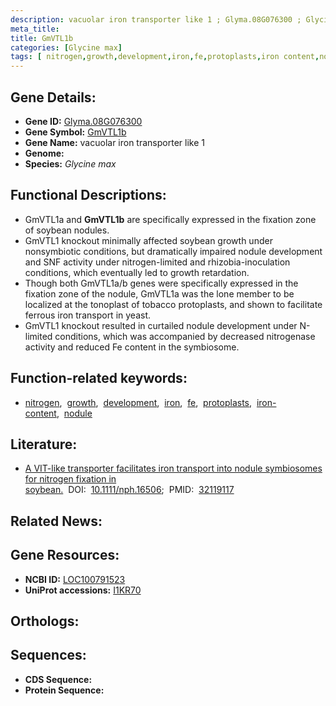 ```yaml
---
description: vacuolar iron transporter like 1 ; Glyma.08G076300 ; Glycine max
meta_title:
title: GmVTL1b
categories: [Glycine max]
tags: [ nitrogen,growth,development,iron,fe,protoplasts,iron content,nodule ]
---
```


## Gene Details:
- **Gene ID:** [Glyma.08G076300]()
- **Gene Symbol:** <u>GmVTL1b</u>
- **Gene Name:** vacuolar iron transporter like 1
- **Genome:** []()
- **Species:** *Glycine max*

## Functional Descriptions:
   - GmVTL1a and **GmVTL1b** are specifically expressed in the fixation zone of soybean nodules.
   - GmVTL1 knockout minimally affected soybean growth under nonsymbiotic conditions, but dramatically impaired nodule development and SNF activity under nitrogen-limited and rhizobia-inoculation conditions, which eventually led to growth retardation.
   - Though both GmVTL1a/b genes were specifically expressed in the fixation zone of the nodule, GmVTL1a was the lone member to be localized at the tonoplast of tobacco protoplasts, and shown to facilitate ferrous iron transport in yeast.
   - GmVTL1 knockout resulted in curtailed nodule development under N-limited conditions, which was accompanied by decreased nitrogenase activity and reduced Fe content in the symbiosome.

## Function-related keywords:
   - [nitrogen](/tags/nitrogen/),&nbsp;&nbsp;[growth](/tags/growth/),&nbsp;&nbsp;[development](/tags/development/),&nbsp;&nbsp;[iron](/tags/iron/),&nbsp;&nbsp;[fe](/tags/fe/),&nbsp;&nbsp;[protoplasts](/tags/protoplasts/),&nbsp;&nbsp;[iron-content](/tags/iron-content/),&nbsp;&nbsp;[nodule](/tags/nodule/)

## Literature:
   - [A VIT-like transporter facilitates iron transport into nodule symbiosomes for nitrogen fixation in soybean.](https://doi.org/10.1111/nph.16506)&nbsp;&nbsp;DOI:&nbsp;&nbsp;[10.1111/nph.16506](https://doi.org/10.1111/nph.16506);&nbsp;&nbsp;PMID:&nbsp;&nbsp;[32119117](https://pubmed.ncbi.nlm.nih.gov/32119117/)

## Related News:

## Gene Resources:
- **NCBI ID:**  [LOC100791523](https://www.ncbi.nlm.nih.gov/gene/?term=LOC100791523)
- **UniProt accessions:**  [I1KR70](https://www.uniprot.org/uniprotkb/I1KR70/entry)

## Orthologs:

## Sequences:
- **CDS Sequence:**
- **Protein Sequence:**

